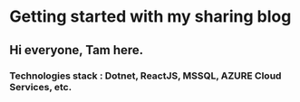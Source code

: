# Getting started with my sharing blog

## Hi everyone, Tam here.

### Technologies stack : Dotnet, ReactJS, MSSQL, AZURE Cloud Services, etc.
